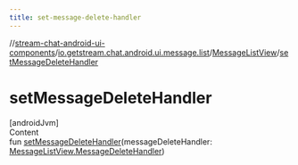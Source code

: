 ```yaml
---
title: set-message-delete-handler
---
```

//[stream-chat-android-ui-components](../../../index.md)/[io.getstream.chat.android.ui.message.list](../index.md)/[MessageListView](index.md)/[setMessageDeleteHandler](setMessageDeleteHandler.md)



# setMessageDeleteHandler  
[androidJvm]  
Content  
fun [setMessageDeleteHandler](setMessageDeleteHandler.md)(messageDeleteHandler: [MessageListView.MessageDeleteHandler](MessageDeleteHandler/index.md))  




